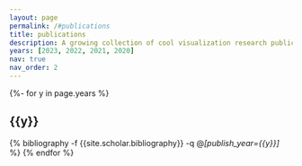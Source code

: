 ```yaml
---
layout: page
permalink: /#publications
title: publications
description: A growing collection of cool visualization research publication.
years: [2023, 2022, 2021, 2020]
nav: true
nav_order: 2
---
```

<!-- _pages/publications.md -->
<div class="publications">

  {%- for y in page.years %}
    <h2 class="year">{{y}}</h2>
    {% bibliography -f {{site.scholar.bibliography}} -q @*[publish_year={{y}}]* %}
  {% endfor %}

</div>
